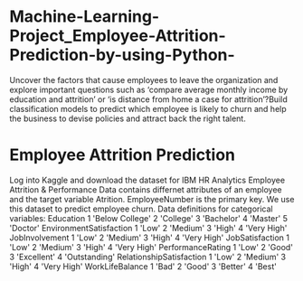 # Machine-Learning-Project_Employee-Attrition-Prediction-by-using-Python-
Uncover the factors that cause employees to leave the organization and explore important questions such as ‘compare average monthly income by education and attrition’ or ‘is distance from home a case for attrition’?Build classification models to predict which employee is likely to churn and help the business to devise policies and attract back the right talent.

# Employee Attrition Prediction
Log into Kaggle and download the dataset for IBM HR Analytics Employee Attrition & Performance
Data contains differnet attributes of an employee and the target variable Atrition. EmployeeNumber is the primary key. We use this dataset to predict employee churn.
Data definitions for categorical variables: 
Education 1 'Below College' 2 'College' 3 'Bachelor' 4 'Master' 5 'Doctor'
EnvironmentSatisfaction 1 'Low' 2 'Medium' 3 'High' 4 'Very High'
JobInvolvement 1 'Low' 2 'Medium' 3 'High' 4 'Very High'
JobSatisfaction 1 'Low' 2 'Medium' 3 'High' 4 'Very High'
PerformanceRating 1 'Low' 2 'Good' 3 'Excellent' 4 'Outstanding'
RelationshipSatisfaction 1 'Low' 2 'Medium' 3 'High' 4 'Very High'
WorkLifeBalance 1 'Bad' 2 'Good' 3 'Better' 4 'Best'

